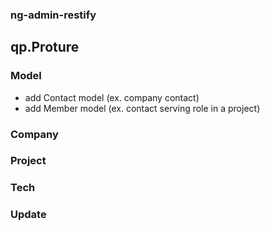 ### ng-admin-restify

## qp.Proture

### Model

- add Contact model (ex. company contact)
- add Member model (ex. contact serving role in a project)

### Company


### Project


### Tech


### Update

